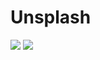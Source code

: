 # Unsplash

![](https://media.giphy.com/media/G9m84e5lMVfSDGcItf/giphy.gif)
![](https://media.giphy.com/media/hN12ptFGnqtpvTGlPo/giphy.gif)
